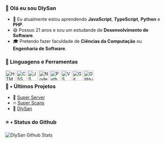 ### 👋 Olá eu sou DlySan

- 🌱 Eu atualmente estou aprendendo **JavaScript**, **TypeScript**, **Python** e **PHP**.
- 😄 Possuo 21 anos e sou um estudande de **Desenvolvimento de Software**.
- 🎓 Pretendo fazer faculdade de **Ciências da Computação** ou **Engenharia de Software**.

### 📐 Linguagens e Ferramentas

<img align="left" height="32px" width="32px" alt="HTML logo" src="https://bit.ly/3gP4Qgx">
<img align="left" height="32px" width="32px" alt="CSS logo" src="https://bit.ly/37iML7j">
<img align="left" height="32px" width="32px" alt="JS logo" src="https://bit.ly/3r1kzxY">
<img align="left" height="32px" width="32px" alt="Node.js logo" src="https://bit.ly/3rw9m8C">
<img align="left" height="32px" width="32px" alt="Python logo" src="https://bit.ly/3nk4bGw">
<img align="left" height="32px" width="32px" alt="VS Сode logo" src="https://bit.ly/3qZmQcU">
<img align="left" height="32px" width="32px" alt="Git logo" src="https://bit.ly/34ayuYn">
<img align="left" height="32px" width="32px" alt="GitHub logo" src="https://bit.ly/3nlY4kZ">

<br/>

### 📕 • Últimos Projetos

<ul>
<li>🎯 <a href="https://www.super-server.ml/">Super Server</a></li>
<li>🔥 <a href="https://www.superscans.site/">Super Scans</a></li>
<li>🚀 <a href="https://www.dlysan.cf/">DlySan</a></li>
</ul>

### ⭐ • Status do Github

<img align="center" src="https://github-readme-stats.vercel.app/api?username=Dly-San&include_all_commits=true&count_private=true&show_icons=true&line_height=20&title_color=7A7ADB&icon_color=2234AE&text_color=D3D3D3&bg_color=0,000000,130F40" alt="DlySan Github Stats">

